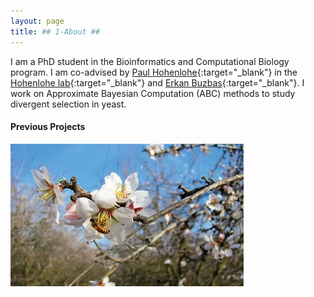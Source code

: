```yaml
---
layout: page
title: ## 1-About ##
---
```


I am a PhD student in the Bioinformatics and Computational Biology program. 
I am co-advised by [Paul Hohenlohe](https://www.uidaho.edu/sci/biology/people/faculty/hohenlohe){:target="_blank"} in the
[Hohenlohe lab](http://hohenlohelab.github.io/){:target="_blank"} and [Erkan Buzbas](https://www.uidaho.edu/sci/stat/people/faculty/erkanb){:target="_blank"}. I work on Approximate Bayesian Computation (ABC) methods to study divergent selection in yeast. 


#### Previous Projects ####
![Blue Diamond Almonds](BlueDiamondAlmonds.jpg)








